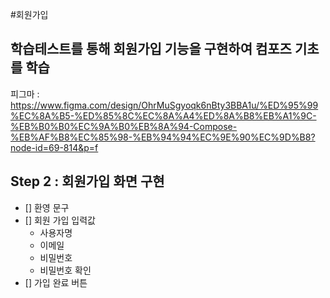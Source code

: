 #회원가입

## 학습테스트를 통해 회원가입 기능을 구현하여 컴포즈 기초를 학습

피그마 : https://www.figma.com/design/OhrMuSgyoqk6nBty3BBA1u/%ED%95%99%EC%8A%B5-%ED%85%8C%EC%8A%A4%ED%8A%B8%EB%A1%9C-%EB%B0%B0%EC%9A%B0%EB%8A%94-Compose-%EB%AF%B8%EC%85%98-%EB%94%94%EC%9E%90%EC%9D%B8?node-id=69-814&p=f

## Step 2 : 회원가입 화면 구현

- [] 환영 문구
- [] 회원 가입 입력값
    - 사용자명
    - 이메일
    - 비밀번호
    - 비밀번호 확인
- [] 가입 완료 버튼